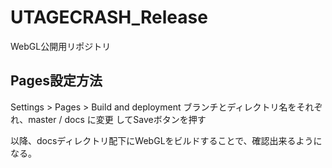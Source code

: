 # UTAGECRASH_Release

WebGL公開用リポジトリ

## Pages設定方法
Settings > Pages > Build and deployment
ブランチとディレクトリ名をそれぞれ、master / docs に変更
してSaveボタンを押す

以降、docsディレクトリ配下にWebGLをビルドすることで、確認出来るようになる。
